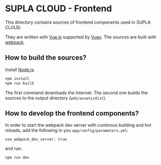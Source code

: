 # SUPLA CLOUD - Frontend

This directory contains sources of frontend components used in SUPLA CLOUD.

They are written with [Vue.js](https://vuejs.org/) supported by 
[Vuex](https://vuex.vuejs.org/). 
The sources are built with [webpack](https://webpack.github.io/).

## How to build the sources?

Install [Node.js](https://nodejs.org/).

```bash
npm install
npm run build
```

The first command downloads the Internet. The second one builds the sources
to the output directory (`web/assets/dist`).

## How to develop the frontend components?

In order to start the webpack dev server with continous building and hot reloads, 
add the following in you `app/config/parameters.yml`:

```
use_webpack_dev_server: true
```

and run:

```bash
npm run dev
```
